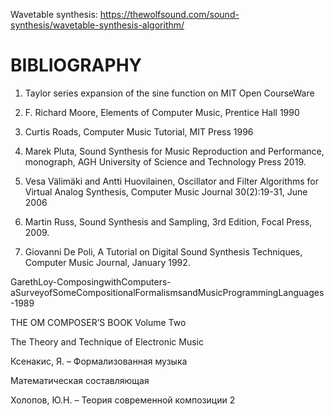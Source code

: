 Wavetable synthesis: https://thewolfsound.com/sound-synthesis/wavetable-synthesis-algorithm/

# BIBLIOGRAPHY

1. Taylor series expansion of the sine function on MIT Open CourseWare

2. F. Richard Moore, Elements of Computer Music, Prentice Hall 1990

3. Curtis Roads, Computer Music Tutorial, MIT Press 1996

4. Marek Pluta, Sound Synthesis for Music Reproduction and Performance, monograph, AGH University of Science and Technology Press 2019.

5. Vesa Välimäki and Antti Huovilainen, Oscillator and Filter Algorithms for Virtual Analog Synthesis, Computer Music Journal 30(2):19-31, June 2006

6. Martin Russ, Sound Synthesis and Sampling, 3rd Edition, Focal Press, 2009.

7. Giovanni De Poli, A Tutorial on Digital Sound Synthesis Techniques, Computer Music Journal, January 1992.

GarethLoy-ComposingwithComputers-aSurveyofSomeCompositionalFormalismsandMusicProgrammingLanguages-1989

THE OM COMPOSER’S BOOK Volume Two

The Theory and Technique of Electronic Music

Ксенакис, Я. – Формализованная музыка

Математическая составляющая

Холопов, Ю.Н. – Теория современной композиции 2
